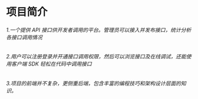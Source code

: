 # 项目简介

###### 1.一个提供 API 接口供开发者调用的平台。管理员可以接入并发布接口，统计分析各接口调用情况
###### 2.用户可以注册登录并开通接口调用权限，然后可以浏览接口及在线调试，还能使用客户端 SDK 轻松在代码中调用接口
###### 3.项目的前端并不复杂，更侧重后端，包含丰富的编程技巧和架构设计层面的知识。
